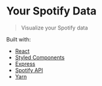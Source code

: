# Your Spotify Data

> Visualize your Spotify data

Built with:

- [React](https://reactjs.org/)
- [Styled Components](https://styled-components.com/)
- [Express](https://expressjs.com/)
- [Spotify API](https://developer.spotify.com/documentation/web-api/)
- [Yarn](https://yarnpkg.com/)
